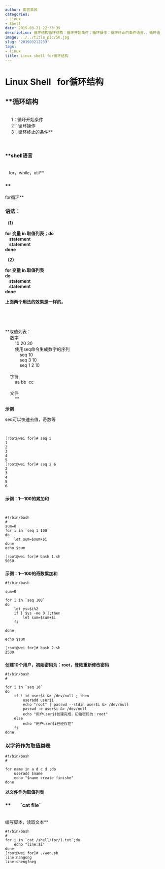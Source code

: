 ```yaml
---
author: 南宫乘风
categories:
- Linux
- Shell
date: 2019-03-21 22:33:39
description: 循环结构循环结构：循环开始条件：循环操作：循环终止的条件语言，，循环语法：变量取值列表；变量取值列表上面两个用法的效果是一样的。取值列表：数字使用命令生成数字的序列字符文件示例可以快速去值，奇数等示例。。。。。。。
image: ../../title_pic/50.jpg
slug: '201903212233'
tags:
- linux
title: Linux shell for循环结构
---
```


<!--more-->

# **Linux Shell   for循环结构**

## **循环结构  
       
     1：循环开始条件  
     2：循环操作  
     3：循环终止的条件**

 

### **shell语言  
      
   for，while，util**

### **    
for循环**

### **语法：**

**（1）**

**for 变量 in 取值列表；do  
    statement  
    statement  
done**

**（2）**

**for 变量 in 取值列表  
do  
    statement  
    statement  
done**

**上面两个用法的效果是一样的。**

 

 

  
**取值列表：  
    数字  
        10 20 30  
        使用seq命令生成数字的序列  
            seq 10  
            seq 3 10  
            seq 1 2 10  
      
    字符  
        aa bb  cc  
      
    文件  
        **

**示例**

seq可以快速去值，奇数等

 

```
[root@wei for]# seq 5
1
2
3
4
5
[root@wei for]# seq 2 6
2
3
4
5
6
```

###   
**示例：1--100的累加和**

 

```
#!/bin/bash
#
sum=0
for i in `seq 1 100`
do
    let sum=$sum+$i
done
echo $sum 

[root@wei for]# bash 1.sh 
5050
```

###   
**示例：1--100的奇数累加和**

```
#!/bin/bash

sum=0

for i in `seq 100`
do
    let ys=$i%2
    if [ $ys -ne 0 ];then
        let sum=$sum+$i
    fi

done

echo $sum

[root@wei for]# bash 2.sh 
2500
```

###   
**创建10个用户，初始密码为：root，登陆重新修改密码**

```
#!/bin/bash
#

for i in `seq 10`
do
    if ! id user$i &> /dev/null ; then
        useradd user$i
        echo "root" | passwd --stdin user$i &> /dev/null
        passwd -e user$i &> /dev/null
        echo "用户user$i创建完成，初始密码为：root"
    else
        echo "用户user$i已经存在"
    fi
done
```

### **以字符作为取值类表**

```
#!/bin/bash
#

for name in a d c d ;do
    useradd $name
    echo "$name create finishe"
done
```

  
**以文件作为取值列表**

### **        \`cat file\`  
          
编写脚本，读取文本**

```
#!/bin/bash 
#
for i in `cat /shell/for/1.txt`;do
    echo "line:$i"
done
[root@wei for]# ./wen.sh 
line:nangong
line:chengfneg
```